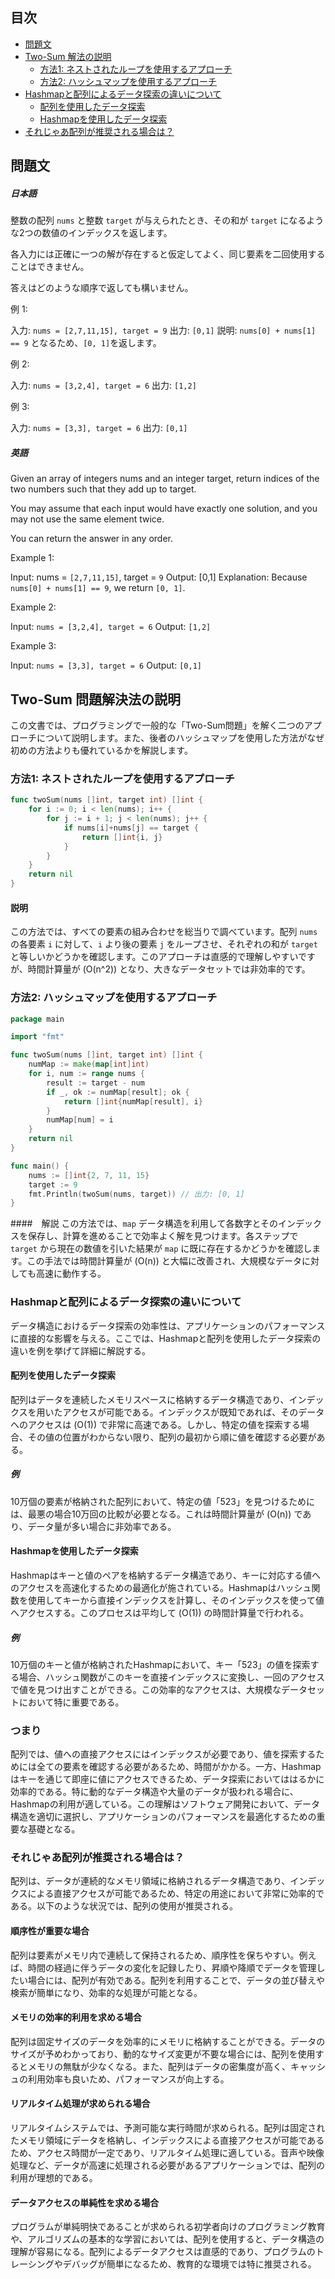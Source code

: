 ## 目次
- [問題文](#問題文)
- [Two-Sum 解法の説明](#Two-Sum-解法の説明)
  - [方法1: ネストされたループを使用するアプローチ](#方法1-ネストされたループを使用するアプローチ)
  - [方法2: ハッシュマップを使用するアプローチ](#方法2-ハッシュマップを使用するアプローチ)
- [Hashmapと配列によるデータ探索の違いについて](#Hashmapと配列によるデータ探索の違いについて)
  - [配列を使用したデータ探索](#配列を使用したデータ探索)
  - [Hashmapを使用したデータ探索](#Hashmapを使用したデータ探索)
- [それじゃあ配列が推奨される場合は？](#それじゃあ配列が推奨される場合は？)

## 問題文
##### 日本語
整数の配列 `nums` と整数 `target` が与えられたとき、その和が `target` になるような2つの数値のインデックスを返します。

各入力には正確に一つの解が存在すると仮定してよく、同じ要素を二回使用することはできません。

答えはどのような順序で返しても構いません。

例 1:

入力: `nums = [2,7,11,15], target = 9`
出力: `[0,1]`
説明: `nums[0] + nums[1] == 9` となるため、`[0, 1]`を返します。

例 2:

入力: `nums = [3,2,4], target = 6`
出力: `[1,2]`

例 3:

入力: `nums = [3,3], target = 6`
出力: `[0,1]`

##### 英語
Given an array of integers nums and an integer target, return indices of the two numbers such that they add up to target.

You may assume that each input would have exactly one solution, and you may not use the same element twice.

You can return the answer in any order.

 

Example 1:

Input: nums = `[2,7,11,15]`, target = `9`
Output: [0,1]
Explanation: Because `nums[0] + nums[1] == 9`, we return `[0, 1]`.

Example 2:

Input: `nums = [3,2,4], target = 6`
Output: `[1,2]`

Example 3:

Input: `nums = [3,3], target = 6`
Output: `[0,1]`

## Two-Sum 問題解決法の説明

この文書では、プログラミングで一般的な「Two-Sum問題」を解く二つのアプローチについて説明します。また、後者のハッシュマップを使用した方法がなぜ初めの方法よりも優れているかを解説します。

### 方法1: ネストされたループを使用するアプローチ

```go
func twoSum(nums []int, target int) []int {
    for i := 0; i < len(nums); i++ {
        for j := i + 1; j < len(nums); j++ {
            if nums[i]+nums[j] == target {
                return []int{i, j}
            }
        }
    }
    return nil
}
```

#### 説明
この方法では、すべての要素の組み合わせを総当りで調べています。配列 `nums` の各要素 `i` に対して、`i` より後の要素 `j` をループさせ、それぞれの和が `target` と等しいかどうかを確認します。このアプローチは直感的で理解しやすいですが、時間計算量が \(O(n^2)\) となり、大きなデータセットでは非効率的です。

### 方法2: ハッシュマップを使用するアプローチ

```go
package main

import "fmt"

func twoSum(nums []int, target int) []int {
    numMap := make(map[int]int)
    for i, num := range nums {
        result := target - num
        if _, ok := numMap[result]; ok {
            return []int{numMap[result], i}
        }
        numMap[num] = i
    }
    return nil
}

func main() {
    nums := []int{2, 7, 11, 15}
    target := 9
    fmt.Println(twoSum(nums, target)) // 出力: [0, 1]
}
```

####　解説
この方法では、`map` データ構造を利用して各数字とそのインデックスを保存し、計算を進めることで効率よく解を見つけます。各ステップで `target` から現在の数値を引いた結果が `map` に既に存在するかどうかを確認します。この手法では時間計算量が \(O(n)\) と大幅に改善され、大規模なデータに対しても高速に動作する。


### Hashmapと配列によるデータ探索の違いについて

データ構造におけるデータ探索の効率性は、アプリケーションのパフォーマンスに直接的な影響を与える。ここでは、Hashmapと配列を使用したデータ探索の違いを例を挙げて詳細に解説する。

#### 配列を使用したデータ探索

配列はデータを連続したメモリスペースに格納するデータ構造であり、インデックスを用いたアクセスが可能である。インデックスが既知であれば、そのデータへのアクセスは \(O(1)\) で非常に高速である。しかし、特定の値を探索する場合、その値の位置がわからない限り、配列の最初から順に値を確認する必要がある。

##### 例

10万個の要素が格納された配列において、特定の値「523」を見つけるためには、最悪の場合10万回の比較が必要となる。これは時間計算量が \(O(n)\) であり、データ量が多い場合に非効率である。

#### Hashmapを使用したデータ探索

Hashmapはキーと値のペアを格納するデータ構造であり、キーに対応する値へのアクセスを高速化するための最適化が施されている。Hashmapはハッシュ関数を使用してキーから直接インデックスを計算し、そのインデックスを使って値へアクセスする。このプロセスは平均して \(O(1)\) の時間計算量で行われる。

##### 例

10万個のキーと値が格納されたHashmapにおいて、キー「523」の値を探索する場合、ハッシュ関数がこのキーを直接インデックスに変換し、一回のアクセスで値を見つけ出すことができる。この効率的なアクセスは、大規模なデータセットにおいて特に重要である。

### つまり

配列では、値への直接アクセスにはインデックスが必要であり、値を探索するためには全ての要素を確認する必要があるため、時間がかかる。一方、Hashmapはキーを通じて即座に値にアクセスできるため、データ探索においてははるかに効率的である。特に動的なデータ構造や大量のデータが扱われる場合に、Hashmapの利用が適している。この理解はソフトウェア開発において、データ構造を適切に選択し、アプリケーションのパフォーマンスを最適化するための重要な基礎となる。

### それじゃあ配列が推奨される場合は？

配列は、データが連続的なメモリ領域に格納されるデータ構造であり、インデックスによる直接アクセスが可能であるため、特定の用途において非常に効率的である。以下のような状況では、配列の使用が推奨される。

#### 順序性が重要な場合

配列は要素がメモリ内で連続して保持されるため、順序性を保ちやすい。例えば、時間の経過に伴うデータの変化を記録したり、昇順や降順でデータを管理したい場合には、配列が有効である。配列を利用することで、データの並び替えや検索が簡単になり、効率的な処理が可能となる。

#### メモリの効率的利用を求める場合

配列は固定サイズのデータを効率的にメモリに格納することができる。データのサイズが予めわかっており、動的なサイズ変更が不要な場合には、配列を使用するとメモリの無駄が少なくなる。また、配列はデータの密集度が高く、キャッシュの利用効率も良いため、パフォーマンスが向上する。

#### リアルタイム処理が求められる場合

リアルタイムシステムでは、予測可能な実行時間が求められる。配列は固定されたメモリ領域にデータを格納し、インデックスによる直接アクセスが可能であるため、アクセス時間が一定であり、リアルタイム処理に適している。音声や映像処理など、データが高速に処理される必要があるアプリケーションでは、配列の利用が理想的である。

#### データアクセスの単純性を求める場合

プログラムが単純明快であることが求められる初学者向けのプログラミング教育や、アルゴリズムの基本的な学習においては、配列を使用すると、データ構造の理解が容易になる。配列によるデータアクセスは直感的であり、プログラムのトレーシングやデバッグが簡単になるため、教育的な環境では特に推奨される。



